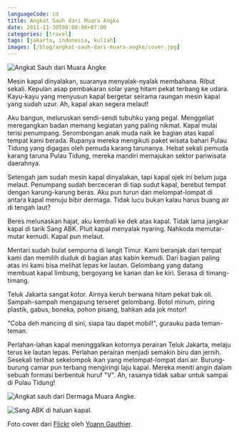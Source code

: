 ```yaml
---
languageCode: id
title: Angkat Sauh dari Muara Angke
date: 2011-11-30T08:00:00+07:00
categories: [travel]
tags: [jakarta, indonesia, kuliah]
images: [/blog/angkat-sauh-dari-muara-angke/cover.jpg]
---
```

![Angkat Sauh dari Muara Angke](cover.jpg)

Mesin kapal dinyalakan, suaranya menyalak-nyalak membahana. Ribut sekali. Kepulan asap pembakaran solar yang hitam pekat terbang ke udara. Kayu-kayu yang menyusun kapal bergetar seirama raungan mesin kapal yang sudah uzur. Ah, kapal akan segera melaut!

Aku bangun, meluruskan sendi-sendi tubuhku yang pegal. Menggeliat meregangkan badan memang kegiatan yang paling nikmat. Kapal mulai terisi penumpang. Serombongan anak muda naik ke bagian atas kapal tempat kami berada. Rupanya mereka mengikuti paket wisata bahari Pulau Tidung yang digagas oleh pemuda karang tarunanya. Hebat sekali pemuda karang taruna Pulau Tidung, mereka mandiri memajukan sektor pariwisata daerahnya.

Setengah jam sudah mesin kapal dinyalakan, tapi kapal ojek ini belum juga melaut. Penumpang sudah berceceran di tiap sudut kapal, berebut tempat dengan karung-karung beras. Aku pun turun dan melompat-lompat di antara kapal menuju bibir dermaga. Tidak lucu bukan kalau harus buang air di tengah laut?

Beres melunaskan hajat, aku kembali ke dek atas kapal. Tidak lama jangkar kapal di tarik Sang ABK. Pluit kapal menyalak nyaring. Nahkoda memutar-mutar kemudi. Kapal pun melaut.

Mentari sudah bulat sempurna di langit Timur. Kami beranjak dari tempat kami dan memilih duduk di bagian atas kabin kemudi. Dari bagian paling atas ini kami bisa melihat lepas ke lautan. Gelombang yang datang membuat kapal limbung, bergoyang ke kanan dan ke kiri. Serasa di timang-timang.

Teluk Jakarta sangat kotor. Airnya keruh berwana hitam pekat bak oli. Sampah-sampah mengapung terseret gelombang. Botol minum, piring plastik, gabus, boneka, pohon pisang, bahkan ada jok motor!

"Coba deh mancing di sini, siapa tau dapet mobil!", gurauku pada teman-teman.

Perlahan-lahan kapal meninggalkan kotornya perairan Teluk Jakarta, melaju terus ke lautan lepas. Perlahan perairan menjadi semakin biru dan jernih. Sesekali terlihat sekelompok ikan yang melompat-lompat dari air. Burung-burung camar pun terbang mengiringi laju kapal. Mereka meniti angin dalam sebuah formasi berbentuk huruf "V". Ah, rasanya tidak sabar untuk sampai di Pulau Tidung!

![Angkat sauh dari Dermaga Muara Angke.](01-angkat-sauh.jpg)

![Sang ABK di haluan kapal.](02-sang-abk.jpg)

Foto cover dari [Flickr](https://www.flickr.com/photos/144239902@N04/34315274883/) oleh [Yoann Gauthier](https://www.flickr.com/photos/144239902@N04/).

